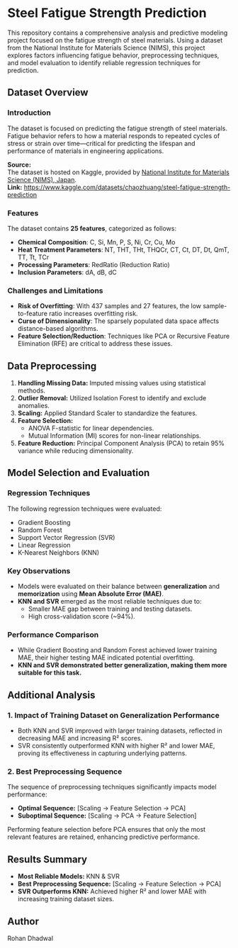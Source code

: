 # Steel Fatigue Strength Prediction

This repository contains a comprehensive analysis and predictive modeling project focused on the fatigue strength of steel materials. Using a dataset from the National Institute for Materials Science (NIMS), this project explores factors influencing fatigue behavior, preprocessing techniques, and model evaluation to identify reliable regression techniques for prediction.

## Dataset Overview

### Introduction
The dataset is focused on predicting the fatigue strength of steel materials. Fatigue behavior refers to how a material responds to repeated cycles of stress or strain over time—critical for predicting the lifespan and performance of materials in engineering applications.

**Source:**  
The dataset is hosted on Kaggle, provided by [National Institute for Materials Science (NIMS), Japan](https://link.springer.com/article/10.1186/2193-9772-3-8#additional-information).  
**Link:** https://www.kaggle.com/datasets/chaozhuang/steel-fatigue-strength-prediction

### Features
The dataset contains **25 features**, categorized as follows:

- **Chemical Composition**: C, Si, Mn, P, S, Ni, Cr, Cu, Mo  
- **Heat Treatment Parameters**: NT, THT, THt, THQCr, CT, Ct, DT, Dt, QmT, TT, Tt, TCr  
- **Processing Parameters**: RedRatio (Reduction Ratio)  
- **Inclusion Parameters**: dA, dB, dC  

### Challenges and Limitations
- **Risk of Overfitting**: With 437 samples and 27 features, the low sample-to-feature ratio increases overfitting risk.  
- **Curse of Dimensionality**: The sparsely populated data space affects distance-based algorithms.  
- **Feature Selection/Reduction**: Techniques like PCA or Recursive Feature Elimination (RFE) are critical to address these issues.

## Data Preprocessing

1. **Handling Missing Data:** Imputed missing values using statistical methods.  
2. **Outlier Removal:** Utilized Isolation Forest to identify and exclude anomalies.  
3. **Scaling:** Applied Standard Scaler to standardize the features.  
4. **Feature Selection:** 
   - ANOVA F-statistic for linear dependencies.  
   - Mutual Information (MI) scores for non-linear relationships.  
5. **Feature Reduction:** Principal Component Analysis (PCA) to retain 95% variance while reducing dimensionality.

## Model Selection and Evaluation

### Regression Techniques
The following regression techniques were evaluated:  
- Gradient Boosting  
- Random Forest  
- Support Vector Regression (SVR)  
- Linear Regression  
- K-Nearest Neighbors (KNN)  

### Key Observations
- Models were evaluated on their balance between **generalization** and **memorization** using **Mean Absolute Error (MAE)**.  
- **KNN and SVR** emerged as the most reliable techniques due to:  
  - Smaller MAE gap between training and testing datasets.  
  - High cross-validation score (~94%).  

### Performance Comparison
- While Gradient Boosting and Random Forest achieved lower training MAE, their higher testing MAE indicated potential overfitting.  
- **KNN and SVR demonstrated better generalization, making them more suitable for this task.**

## Additional Analysis

### 1. Impact of Training Dataset on Generalization Performance
- Both KNN and SVR improved with larger training datasets, reflected in decreasing MAE and increasing R² scores.  
- SVR consistently outperformed KNN with higher R² and lower MAE, proving its effectiveness in capturing underlying patterns.  

### 2. Best Preprocessing Sequence
The sequence of preprocessing techniques significantly impacts model performance:  
- **Optimal Sequence:** [Scaling → Feature Selection → PCA]  
- **Suboptimal Sequence:** [Scaling → PCA → Feature Selection]  

Performing feature selection before PCA ensures that only the most relevant features are retained, enhancing predictive performance.

## Results Summary

- **Most Reliable Models:** KNN & SVR  
- **Best Preprocessing Sequence:** [Scaling → Feature Selection → PCA]  
- **SVR Outperforms KNN:** Achieved higher R² and lower MAE with increasing training dataset sizes.  

## Author
Rohan Dhadwal

